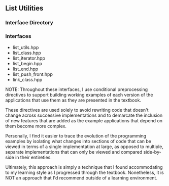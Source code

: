 ## List Utilities
### Interface Directory

### Interfaces
* list\_utils.hpp
* list\_class.hpp
* list\_iterator.hpp
* list\_begin.hpp
* list\_end.hpp
* list\_push\_front.hpp
* link\_class.hpp

NOTE: Throughout these interfaces, I use conditional preprocessing directives
to support building working examples of each version of the applications that
use them as they are presented in the textbook.

These directives are used solely to avoid rewriting code that doesn't change
across successive implementations and to demarcate the inclusion of new
features that are added as the example applications that depend on them 
become more complex.

Personally, I find it easier to trace the evolution of the programming
examples by isolating what changes into sections of code that can be viewed
in terms of a single implementation at large, as opposed to multiple,
separate implementations that can only be viewed and compared side-by-side
in their entireties.

Ultimately, this approach is simply a technique that I found accommodating
to my learning style as I progressed through the textbook. Nonetheless,
it is NOT an approach that I'd recommend outside of a learning environment.
